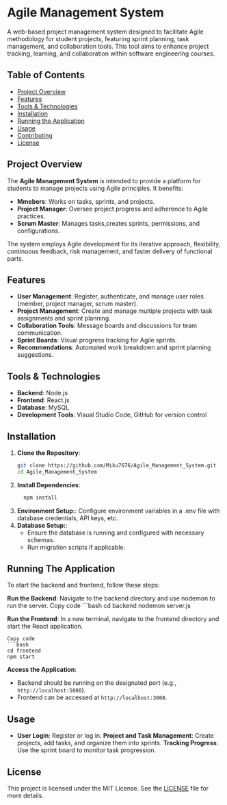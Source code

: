 # Agile Management System

A web-based project management system designed to facilitate Agile methodology for student projects, featuring sprint planning, task management, and collaboration tools. This tool aims to enhance project tracking, learning, and collaboration within software engineering courses.

## Table of Contents
- [Project Overview](#project-overview)
- [Features](#features)
- [Tools & Technologies](#tools--technologies)
- [Installation](#installation)
- [Running the Application](#running-the-application)
- [Usage](#usage)
- [Contributing](#contributing)
- [License](#license)

## Project Overview
The **Agile Management System** is intended to provide a platform for students to manage projects using Agile principles. It benefits:
- **Mmebers**: Works on tasks, sprints, and projects.
- **Project Manager**: Oversee project progress and adherence to Agile practices.
- **Scrum Master**: Manages tasks,creates sprints, permissions, and configurations.

The system employs Agile development for its iterative approach, flexibility, continuous feedback, risk management, and faster delivery of functional parts.

## Features
- **User Management**: Register, authenticate, and manage user roles (member, project manager, scrum master).
- **Project Management**: Create and manage multiple projects with task assignments and sprint planning.
- **Collaboration Tools**: Message boards and discussions for team communication.
- **Sprint Boards**: Visual progress tracking for Agile sprints.
- **Recommendations**: Automated work breakdown and sprint planning suggestions.

## Tools & Technologies
- **Backend**: Node.js
- **Frontend**: React.js
- **Database**: MySQL
- **Development Tools**: Visual Studio Code, GitHub for version control

## Installation

1. **Clone the Repository**:
   ```bash
   git clone https://github.com/Miku7676/Agile_Management_System.git
   cd Agile_Management_System
2. **Install Dependencies**:
   ```bash
     npm install
3. **Environment Setup:**:
       Configure environment variables in a .env file with database credentials, API keys, etc.
4. **Database Setup:**:
     - Ensure the database is running and configured with necessary schemas.
     - Run migration scripts if applicable.

## Running The Application

To start the backend and frontend, follow these steps:

**Run the Backend**: Navigate to the backend directory and use nodemon to run the server.
    Copy code
    ```bash
    cd backend
    nodemon server.js

**Run the Frontend**: In a new terminal, navigate to the frontend directory and start the React application.
    
    Copy code
    ```bash
    cd frontend
    npm start
    
**Access the Application**:
- Backend should be running on the designated port (e.g., `http://localhost:5000`).
- Frontend can be accessed at `http://localhost:3000`.

## Usage
- **User Login**:
   Register or log in.
**Project and Task Management**: 
  Create projects, add tasks, and organize them into sprints.
**Tracking Progress**: 
  Use the sprint board to monitor task progression.

## License
This project is licensed under the MIT License. See the [LICENSE](#license) file for more details.
